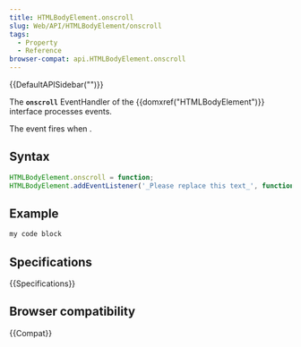```yaml
---
title: HTMLBodyElement.onscroll
slug: Web/API/HTMLBodyElement/onscroll
tags:
  - Property
  - Reference
browser-compat: api.HTMLBodyElement.onscroll
---
```

{{DefaultAPISidebar("")}}

The **`onscroll`** EventHandler of the {{domxref("HTMLBodyElement")}} interface processes  events.

The  event fires when .

## Syntax

```js
HTMLBodyElement.onscroll = function;
HTMLBodyElement.addEventListener('_Please replace this text_', function);
```

## Example

```js
my code block
```

## Specifications

{{Specifications}}

## Browser compatibility

{{Compat}}

